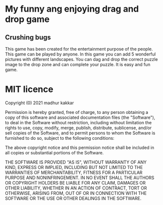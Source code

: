 # My funny ang enjoying drag and drop game
## Crushing bugs
This game has been created for the entertainment purpose of the people. This game can be played by anyone. In this game you can add 5 wonderful pictures with different landscapes. You can dag and drop the correct puzzle image to the drop zone and can complete your puzzle. It is easy and fun game.

# MIT licence

Copyright (0) 2021 madhur kakkar

Permission is hereby granted, free of charge, to any person obtaining a copy of this software and associated documentation files (the "Software"), to deal in the Software without restriction, including without limitation the rights to use, copy, modify, merge, publish, distribute, sublicense, and/or sell copies of the Software, and to permit persons to whom the Software is furnished to do so, subject to the following conditions:

The above copyright notice and this permission notice shall be included in all copies or substantial portions of the Software.

THE SOFTWARE IS PROVIDED "AS IS", WITHOUT WARRANTY OF ANY KIND, EXPRESS OR IMPLIED, INCLUDING BUT NOT LIMITED TO THE WARRANTIES OF MERCHANTABILITY, FITNESS FOR A PARTICULAR PURPOSE AND NONINFRINGEMENT. IN NO EVENT SHALL THE AUTHORS OR COPYRIGHT HOLDERS BE LIABLE FOR ANY CLAIM, DAMAGES OR OTHER LIABILITY, WHETHER IN AN ACTION OF CONTRACT, TORT OR OTHERWISE, ARISING FROM, OUT OF OR IN CONNECTION WITH THE SOFTWARE OR THE USE OR OTHER DEALINGS IN THE SOFTWARE.
